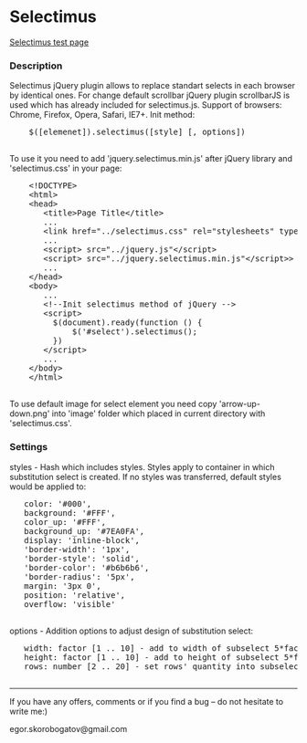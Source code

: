 <h1>Selectimus</h1>
<a target="_blank" href="http://188.127.227.198:3000/">Selectimus test page</a>
<h3>Description</h3>
<p>
Selectimus jQuery plugin allows to replace standart selects in each browser by identical ones. 
For change default scrollbar jQuery plugin scrollbarJS is used which has already included for selectimus.js. 
Support of browsers: Chrome, Firefox, Opera, Safari, IE7+. 
Init method:
</p>
<div class="highlight">
 <pre>
    $([elemenet]).selectimus([style] [, options]) 
 </pre>
</div>
<p>To use it you need to add 'jquery.selectimus.min.js' after jQuery library and 'selectimus.css' in your page:
</p>

<div class="highlight">
 <pre>
    &lt;!DOCTYPE&gt;
    &lt;html&gt;
    &lt;head&gt;
       &lt;title>Page Title&lt;/title&gt;
       ...
       &lt;link href="../selectimus.css" rel="stylesheets" type="text/css"&gt;
       ...
       &lt;script> src="../jquery.js"&lt;/script&gt;
       &lt;script> src="../jquery.selectimus.min.js"&lt;/script>&gt;
       ...
    &lt;/head&gt;
    &lt;body&gt;
       ...
       &lt;!--Init selectimus method of jQuery --&gt;
       &lt;script&gt;
         $(document).ready(function () {
             $('#select').selectimus();
         })
       &lt;/script&gt;
       ...
    &lt;/body&gt;
    &lt;/html&gt;  
 </pre>
</div>
<p>
To use default image for select element you need copy 'arrow-up-down.png' into 'image' folder 
which placed in current directory with 'selectimus.css'.
</p>

<h3>Settings</h3>
<p>
styles - Hash which includes styles. Styles apply to container in which substitution select is created. 
If no styles was transferred, default styles would be applied to:
</p>
<div class="highlight">
 <pre>
   color: '#000',
   background: '#FFF',
   color_up: '#FFF',
   background_up: '#7EA0FA',
   display: 'inline-block',
   'border-width': '1px',
   'border-style': 'solid',
   'border-color': '#b6b6b6',
   'border-radius': '5px',
   margin: '3px 0',
   position: 'relative',
   overflow: 'visible'
 </pre>
</div>
<p>
options - Addition options to adjust design of substitution select:
</p>
<div class="highlight">
 <pre>
   width: factor [1 .. 10] - add to width of subselect 5*factor pixels
   height: factor [1 .. 10] - add to height of subselect 5*factor pixels
   rows: number [2 .. 20] - set rows' quantity into subselect
 </pre>
</div>


---------------------------------------
<p>
If you have any offers, comments or if you find a bug – do not hesitate to write me:)<br>
</p>
egor.skorobogatov@gmail.com
